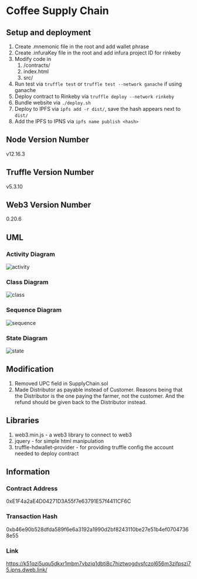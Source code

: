 # Coffee Supply Chain

## Setup and deployment
1. Create .mnemonic file in the root and add wallet phrase
1. Create .infuraKey file in the root and add infura project ID for rinkeby
1. Modify code in 
   1. /contracts/
   1. index.html
   1. src/
1. Run test via `truffle test` or `truffle test --network ganache` if using ganache
1. Deploy contract to Rinkeby via `truffle deploy --network rinkeby`
1. Bundle website via `./deploy.sh`
1. Deploy to IPFS via `ipfs add -r dist/`, save the hash appears next to `dist/`
1. Add the IPFS to IPNS via `ipfs name publish <hash>`

## Node Version Number
v12.16.3

## Truffle Version Number 
v5.3.10

## Web3 Version Number
0.20.6


## UML
### Activity Diagram
![activity](https://plantuml.com/plantuml/svg/HOz12iCm30JlVeMFxHVIIo2bq6j_eDWoDerZ8yc1WXzVapRnJJkxIAkH1KXAN9IgUahE8UggTjZ00oWYDJ1ue0rPdeBnShsf8LCooDmrcFSfmDfZhleUM2ZCHTA-Q2wVCyS-v1vyeK1OVkS83OODkpcbbSk_YqCn_h1OKbOZhhRzy0K0 "activity")
### Class Diagram
![class](https://plantuml.com/plantuml/svg/bLVTJjim6BtFKrZYfXMK1wZOn3Q4G4A0Mkwc2Rc9sreaTcGxPHMZppx_rt5malQg_ixnP_jynp-vvW8oqLHbbkKbv1pSGbOXjg0buk0Z0_8t0qosva35RC2GVXG5AYOmpsb3n1p0ec18Pi2aG7zHCPq3j4D4jBeiK4LtupjHKkvDnybKXyu1vZOGft04sHnWC4HaF4Ujp8V1ZWVPKSq-IVgq4Zwz4xWgaPUFChoHCSGyrm8l31A-Hao3V8lhIIG7e6MXmOjOA43GkqQ-K4p7lM3KjDfZAnsV7B2Yj8oaESx8ZTDHKNGcdw0UmEiehfFl5oMyiHvCMz2nJZAXJtsw3LtNm8W-r6F5GOvJFCf_6D7P6RA7vZIzmLmml6e47P0r89waR3Z0wU86lGDzmsYFn6DeJkNkG8TnAPpM_Kmdzm89YCiX2plMIKBxrAUhxBe64ljGZxw372TkbFymehEJjOVcDGskf3C5Juw2okFno_HdDlqewXRo0PwRohAfQtaYR24cTaAqTPQ16kxL3Q2XfixdeC6s4loj2LeVQupAuXDWWIe-1nMiQqms4uM3Rz_1lGnFkyGxwK7Azbs-iYRP_FupjKM_Wso7k90kqGmvayWLpupcShuz19Y_fT5RofQmH2buAM-l92OlWJgTUO5oX7SzysfOBkkL8fo3N9w9WZLvUAAyuRBqZQtHHaayUVKrkW2lwhR6H5toZx2IPZ2YWaeQYUrR-3rPKrP1WIdfOJr8WcYAtamFb6mIf9hHGYxZaGh48zGjfJPLZ9RYKLd21CHHMNO5g1dEKPkuQlQf5BAE2OYP6gQcPIkOWDT8v5k5_MpMwk50q33fvPssIAsZmsnKjuzM23ArOTqESXjNRYBr6fgg_B9xXaXJWQM0mXtZValfbjy_fgKtY_vhTuR-hxQ1-MCyh_yxWvkEpirgI3DbjIexPFl8Q1yd-jovlsa_xew-wiD2TqTGOEm48pPr3CT-rhYrifgINy1NzWw1vwCPTLWTWBeUSrCM7IoEbtAyNcOlbZYUspTJ4FUdjYo2TiniHisjavcxv-hoClmy2gBXapK8Hw-k00aV25duoNNrRpOBxvUizHhkeF6xhaDelKGwgFjIwG3X3KSbfkpO2Pe2PDar8eNyWlmF "class")

### Sequence Diagram
![sequence](https://plantuml.com/plantuml/svg/TP9BheCm34Ndh2B3rm4Ro01LQbMfqxS3rnWHjK0KEqZTVIdvDFGpubh7dvihzYpWn0-tghABC6WiZA8EKzSHAM25gzh04xY1t1Dsgzh0es5nvk9bMZlQLxbf-oS1SmjRNDHl3aRsyGn6NLM0OcOGIhPo7Ps4Jzq4h5KFRYQMiz3mj_kWrar8pByeuFK7WhQDf7XVtOGshIx-dZ2zEynrcSncIuf3A-wDZOloM0uhYRefflN2aSnCd_VBUqMCCTaaolFME-o1l-pA9a8Wps32k5OT2VPnOazZk_nQ3m00 "sequence")

### State Diagram
![state](https://plantuml.com/plantuml/svg/VPG_QyCm4CLtVGhXgIreiJrfC86MqcwX7ai7nLQmgHC7IGwKqkzU_Jlvb8HayUbtzzvXFv6DDaAPvJ0HOYiZwQjG1wceqBG8PK72azDHXogRB6-CbcWMaJUXpb8RsKV8cjZC3AiRXjMLeITRDNTIwsHOWcELETOt7EihHq-seljETXNOrT7kPTH6ZRl5pE43eND1qC4veUDbArjIimQFNYqgxsugxwpolNQUUWopRV3XFwGHunHJXqD1e78-K6Um7SRJIMR-De8q6ioVvwDUu4h1eI1GEH-eCxXTL3S85ouOiYODai-dBygQ630XQTT-BsNSvClMyOB-4cf_LiIQzHOw56yYmfmEeNmtyl3mwATIapNhdLlb9KESqrCeaJurxLm8VnLN3A1LsYUMUMnluQnQCKaagbcYd8g-HwA8MUEZTmJ77p2dk-K7QHopdHZdXSQzNMnngcs1XO6xq3ivdgCu1RRoout0xRkdd1s7X1bgSBgNfXkYcloHZJpszY_h7m00 "state")

## Modification
1. Removed UPC field in SupplyChain.sol
2. Made Distributor as payable instead of Customer. Reasons being that the Distributor is the one paying the farmer, not the customer. And the refund should be given back to the Distributor instead.

## Libraries
1. web3.min.js - a web3 library to connect to web3
2. jquery - for simple html manipulation
3. truffle-hdwallet-provider - for providing truffle config the account needed to deploy contract

## Information
### Contract Address
0xE1F4a2aE4D04271D3A55f7e63791E57f4411CF6C

### Transaction Hash
0xb46e90b528dfda589f6e6a3192a1990d2bf8243110be27e51b4ef07047368e55

### Link 
https://k51qzi5uqu5dkxr1mbm7vbzjq1dbti8c7hiztwogdvsfczol656m3zifpszi75.ipns.dweb.link/
